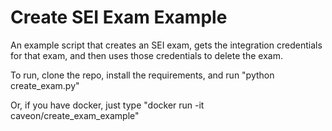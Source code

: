 # Create SEI Exam Example

An example script that creates an SEI exam, gets the integration credentials for that exam, and then uses those credentials to delete the exam.

To run, clone the repo, install the requirements, and run "python create_exam.py"

Or, if you have docker, just type "docker run -it caveon/create_exam_example"
